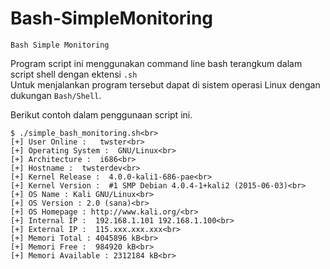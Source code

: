 # Bash-SimpleMonitoring
`Bash Simple Monitoring`

Program script ini menggunakan command line bash terangkum dalam script shell dengan ektensi `.sh`<br>
Untuk menjalankan program tersebut dapat di sistem operasi Linux dengan dukungan `Bash/Shell`.

Berikut contoh dalam penggunaan script ini.
```
$ ./simple_bash_monitoring.sh<br> 
[+] User Online :   twster<br>
[+] Operating System :  GNU/Linux<br>
[+] Architecture :  i686<br>
[+] Hostname :  twsterdev<br>
[+] Kernel Release :  4.0.0-kali1-686-pae<br>
[+] Kernel Version :  #1 SMP Debian 4.0.4-1+kali2 (2015-06-03)<br>
[+] OS Name : Kali GNU/Linux<br>
[+] OS Version : 2.0 (sana)<br>
[+] OS Homepage : http://www.kali.org/<br>
[+] Internal IP :  192.168.1.101 192.168.1.100<br>
[+] External IP :  115.xxx.xxx.xxx<br>
[+] Memori Total : 4045896 kB<br>
[+] Memori Free :  984920 kB<br>
[+] Memori Available : 2312184 kB<br>
```
